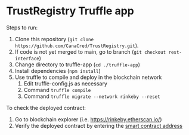# TrustRegistry Truffle app

Steps to run:

1. Clone this repository (`git clone https://github.com/CanaCred/TrustRegistry.git`). 
2. If code is not yet merged to main, go to branch (`git checkout rest-interface`)
3. Change directory to truffle-app (`cd ./truffle-app`)
4. Install dependencies (`npm install`)
5. Use truffle to compile and deploy in the blockchain network 
   1. Edit truffle-config.js as necessary
   2. Command `truffle compile`
   3. Command `truffle migrate --network rinkeby --reset`


To check the deployed contract:
1. Go to blockchain explorer (i.e. https://rinkeby.etherscan.io/)
2. Verify the deployed contract by entering the [smart contract address](https://github.com/CanaCred/TrustRegistry/blob/dd882f63fdf6c6c736cd9ab427f98611d588196a/truffle-app/build/contracts/TrustRegistry.json#L5818)
